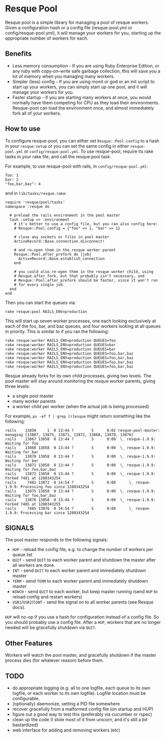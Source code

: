 Resque Pool
===========

Resque pool is a simple library for managing a pool of resque workers.  Given a
configuration hash or a config file (resque-pool.yml or
config/resque-pool.yml), it will manage your workers for you, starting up the
appropriate number of workers for each.

Benefits
---------

* Less memory consumption - If you are using Ruby Enterprise Edition, or any
  ruby with copy-on-write safe garbage collection, this will save you a lot of
  memory when you managing many workers.
* Simpler (less) config - If you are using monit or god or an init script to
  start up your workers, you can simply start up one pool, and it will manage
  your workers for you.
* Faster startup - if you are starting many workers at once, you would normally
  have them competing for CPU as they load their environments.  Resque-pool can
  load the environment once, and almost immediately fork all of your workers.

How to use
-----------

To configure resque-pool, you can either set `Resque::Pool.config` to a hash in
your `resque:setup` or you can set the same config in either `resque-pool.yml`
or `config/resque-pool.yml`.  To use resque-pool, require its rake tasks in
your rake file, and call the resque:pool task.

For example, to use resque-pool with rails, in `config/resque-pool.yml`:

    foo: 1
    bar: 2
    "foo,bar,baz": 4

and in `lib/tasks/resque.rake`:

    require 'resque/pool/tasks'
    namespace :resque do

      # preload the rails environment in the pool master
      task :setup => :environment
        # it's better to use a config file, but you can also config here:
        # Resque::Pool.config = {"foo" => 1, "bar" => 1}

        # close any sockets or files in pool master
        ActiveRecord::Base.connection.disconnect!

        # and re-open them in the resque worker parent
        Resque::Pool.after_prefork do |job|
          ActiveRecord::Base.establish_connection
        end

        # you could also re-open them in the resque worker child, using
        # Resque.after_fork, but that probably isn't necessary, and
        # Resque::Pool.after_prefork should be faster, since it won't run
        # for every single job.
      end
    end

Then you can start the queues via:

    rake resque:pool RAILS_ENV=production

This will start up seven worker processes, one each looking exclusively at each
of the foo, bar, and baz queues, and four workers looking at all queues in
priority.  This is similar to if you ran the following:

    rake resque:worker RAILS_ENV=production QUEUES=foo
    rake resque:worker RAILS_ENV=production QUEUES=bar
    rake resque:worker RAILS_ENV=production QUEUES=bar
    rake resque:worker RAILS_ENV=production QUEUES=foo,bar,baz
    rake resque:worker RAILS_ENV=production QUEUES=foo,bar,baz
    rake resque:worker RAILS_ENV=production QUEUES=foo,bar,baz
    rake resque:worker RAILS_ENV=production QUEUES=foo,bar,baz

Resque already forks for its own child processes, giving two levels.  The pool
master will stay around monitoring the resque worker parents, giving three
levels:

* a single pool master
* many worker parents
* a worker child per worker (when the actual job is being processed)

For example, `ps -ef f | grep [r]esque` might return something like the
following:

    rails    13858     1  0 13:44 ?        S      0:02 resque-pool-master: managing [13867, 13875, 13871, 13872, 13868, 13870, 13876]
    rails    13867 13858  0 13:44 ?        S      0:00  \_ resque-1.9.9: Waiting for foo
    rails    13868 13858  0 13:44 ?        S      0:00  \_ resque-1.9.9: Waiting for bar
    rails    13870 13858  0 13:44 ?        S      0:00  \_ resque-1.9.9: Waiting for bar
    rails    13871 13858  0 13:44 ?        S      0:00  \_ resque-1.9.9: Waiting for foo,bar,baz
    rails    13872 13858  0 13:44 ?        S      0:00  \_ resque-1.9.9: Forked 7481 at 1280343254
    rails     7481 13872  0 14:54 ?        S      0:00      \_ resque-1.9.9: Processing foo since 1280343254
    rails    13875 13858  0 13:44 ?        S      0:00  \_ resque-1.9.9: Waiting for foo,bar,baz
    rails    13876 13858  0 13:44 ?        S      0:00  \_ resque-1.9.9: Forked 7485 at 1280343255
    rails     7485 13876  0 14:54 ?        S      0:00      \_ resque-1.9.9: Processing bar since 1280343254

SIGNALS
-------

The pool master responds to the following signals:

* `HUP`   - reload the config file, e.g. to change the number of workers per queue list
* `QUIT`  - send `QUIT` to each worker parent and shutdown the master after all workers are done.
* `INT`   - send `QUIT` to each worker parent and immediately shutdown master
* `TERM`  - send `TERM` to each worker parent and immediately shutdown master
* `WINCH` - send `QUIT` to each worker, but keep master running (send `HUP` to reload config and restart workers)
* `USR1`/`USR2`/`CONT` - send the signal on to all worker parents (see Resque docs).

`HUP` will no-op if you use a hash for configuration instead of a config file.
So you should probably use a config file.  After a `HUP`, workers that are no
longer needed will be gracefully shutdown via `QUIT`.

Other Features
--------------

Workers will watch the pool master, and gracefully shutdown if the master
process dies (for whatever reason) before them.

TODO
-----

* do appropriate logging (e.g. all to one logfile, each queue to its own
  logfile, or each worker to its own logfile).  Logfile location must be
  configurable.
* (optionally) daemonize, setting a PID file somewhere
* recover gracefully from a malformed config file (on startup and HUP)
* figure out a good way to test this (preferably via cucumber or rspec)
* clean up the code (I stole most of it from unicorn, and it's still a bit
  bastardized)
* web interface for adding and removing workers (etc)
